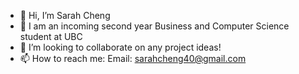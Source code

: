 - 👋 Hi, I’m Sarah Cheng
- 👀 I am an incoming second year Business and Computer Science student at UBC
- 💞️ I’m looking to collaborate on any project ideas! 
- 📫 How to reach me: Email: sarahcheng40@gmail.com        

<!---
sarahhcheng/sarahhcheng is a ✨ special ✨ repository because its `README.md` (this file) appears on your GitHub profile.
You can click the Preview link to take a look at your changes.
--->
